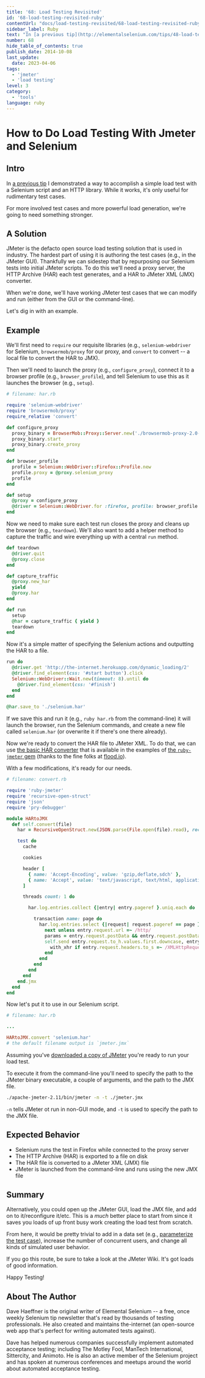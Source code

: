 ```yaml
---
title: '68: Load Testing Revisited'
id: '68-load-testing-revisited-ruby'
contentUrl: "docs/load-testing-revisited/68-load-testing-revisited-ruby"
sidebar_label: Ruby 
text: "In [a previous tip](http://elementalselenium.com/tips/48-load-testing) I demonstrated a way to accomplish a simple load test with a Selenium script and an HTTP library. While it works, it's only useful for rudimentary test cases. For more involved test cases and more powerful load generation, we're going to need something stronger."
number: 68
hide_table_of_contents: true
publish_date: 2014-10-08
last_update:
  date: 2023-04-06
tags:
  - 'jmeter'
  - 'load testing'
level: 3
category:
  - 'tools'
language: ruby
---
```


# How to Do Load Testing With Jmeter and Selenium

## Intro

In [a previous tip](http://elementalselenium.com/tips/48-load-testing) I demonstrated a way to accomplish a simple load test with a Selenium script and an HTTP library. While it works, it's only useful for rudimentary test cases.

For more involved test cases and more powerful load generation, we're going to need something stronger.

## A Solution

JMeter is the defacto open source load testing solution that is used in industry. The hardest part of using it is authoring the test cases (e.g., in the JMeter GUI). Thankfully we can sidestep that by repurposing our Selenium tests into initial JMeter scripts. To do this we'll need a proxy server, the HTTP Archive (HAR) each test generates, and a HAR to JMeter XML (JMX) converter.

When we're done, we'll have working JMeter test cases that we can modify and run (either from the GUI or the command-line).

Let's dig in with an example.

## Example

We'll first need to `require` our requisite libraries (e.g., `selenium-webdriver` for Selenium, `browsermob/proxy` for our proxy, and `convert` to convert -- a local file to convert the HAR to JMX).

Then we'll need to launch the proxy (e.g., `configure_proxy`), connect it to a browser profile (e.g., `browser_profile`), and tell Selenium to use this as it launches the browser (e.g., `setup`).

```ruby
# filename: har.rb

require 'selenium-webdriver'
require 'browsermob/proxy'
require_relative 'convert'

def configure_proxy
  proxy_binary = BrowserMob::Proxy::Server.new('./browsermob-proxy-2.0-beta-9/bin/browsermob-proxy')
  proxy_binary.start
  proxy_binary.create_proxy
end

def browser_profile
  profile = Selenium::WebDriver::Firefox::Profile.new
  profile.proxy = @proxy.selenium_proxy
  profile
end

def setup
  @proxy = configure_proxy
  @driver = Selenium::WebDriver.for :firefox, profile: browser_profile
end
```

Now we need to make sure each test run closes the proxy and cleans up the browser (e.g., `teardown`). We'll also want to add a helper method to capture the traffic and wire everything up with a central `run` method.

```ruby
def teardown
  @driver.quit
  @proxy.close
end

def capture_traffic
  @proxy.new_har
  yield
  @proxy.har
end

def run
  setup
  @har = capture_traffic { yield }
  teardown
end
```

Now it's a simple matter of specifying the Selenium actions and outputting the HAR to a file.

```ruby
run do
  @driver.get 'http://the-internet.herokuapp.com/dynamic_loading/2'
  @driver.find_element(css: '#start button').click
  Selenium::WebDriver::Wait.new(timeout: 8).until do
    @driver.find_element(css: '#finish')
  end
end

@har.save_to './selenium.har'
```

If we save this and run it (e.g., `ruby har.rb` from the command-line) it will launch the browser, run the Selenium commands, and create a new file called `selenium.har` (or overwrite it if there's one there already).

Now we're ready to convert the HAR file to JMeter XML. To do that, we can use [the basic HAR converter](https://github.com/flood-io/ruby-jmeter/blob/master/examples/basic_har.rb) that is available in the examples of [the `ruby-jmeter` gem](https://github.com/flood-io/ruby-jmeter) (thanks to the fine folks at [flood.io](https://flood.io/)).

With a few modifications, it's ready for our needs.

```ruby
# filename: convert.rb

require 'ruby-jmeter'
require 'recursive-open-struct'
require 'json'
require 'pry-debugger'

module HARtoJMX
  def self.convert(file)
    har = RecursiveOpenStruct.new(JSON.parse(File.open(file).read), recurse_over_arrays: true)

    test do
      cache

      cookies

      header [
        { name: 'Accept-Encoding', value: 'gzip,deflate,sdch' },
        { name: 'Accept', value: 'text/javascript, text/html, application/xml, text/xml, */*' }
      ]

      threads count: 1 do

        har.log.entries.collect {|entry| entry.pageref }.uniq.each do |page|

          transaction name: page do
            har.log.entries.select {|request| request.pageref == page }.each do |entry|
              next unless entry.request.url =~ /http/
              params = entry.request.postData && entry.request.postData.params.collect {|param| [param.name, param.value] }.flatten
              self.send entry.request.to_h.values.first.downcase, entry.request.url, fill_in: Hash[*params] do
                with_xhr if entry.request.headers.to_s =~ /XMLHttpRequest/
              end
            end
          end
        end
      end
    end.jmx
  end
end
```

Now let's put it to use in our Selenium script.

```ruby
# filename: har.rb

...

HARtoJMX.convert 'selenium.har'
# the default filename output is `jmeter.jmx`
```

Assuming you've [downloaded a copy of JMeter](http://jmeter.apache.org/download_jmeter.cgi) you're ready to run your load test.

To execute it from the command-line you'll need to specify the path to the JMeter binary executable, a couple of arguments, and the path to the JMX file.

```sh
./apache-jmeter-2.11/bin/jmeter -n -t ./jmeter.jmx
```

`-n` tells JMeter ot run in non-GUI mode, and `-t` is used to specify the path to the JMX file.

## Expected Behavior

+ Selenium runs the test in Firefox while connected to the proxy server
+ The HTTP Archive (HAR) is exported to a file on disk
+ The HAR file is converted to a JMeter XML (JMX) file
+ JMeter is launched from the command-line and runs using the new JMX file

## Summary

Alternatively, you could open up the JMeter GUI, load the JMX file, and add on to it/reconfigure it/etc. This is a _much_ better place to start from since it saves you loads of up front busy work creating the load test from scratch.

From here, it would be pretty trivial to add in a data set (e.g., [parameterize the test case](https://wiki.apache.org/jmeter/JMeterFAQ#How_do_I_parameterize_my_JMeter_test_cases.3F)), increase the number of concurrent users, and change all kinds of simulated user behavior.

If you go this route, be sure to take a look at the JMeter Wiki. It's got loads of good information.

Happy Testing!

## About The Author

Dave Haeffner is the original writer of Elemental Selenium -- a free, once weekly Selenium tip newsletter that's read by thousands of testing professionals. He also created and maintains the-internet (an open-source web app that's perfect for writing automated tests against).

Dave has helped numerous companies successfully implement automated acceptance testing; including The Motley Fool, ManTech International, Sittercity, and Animoto. He is also an active member of the Selenium project and has spoken at numerous conferences and meetups around the world about automated acceptance testing.
